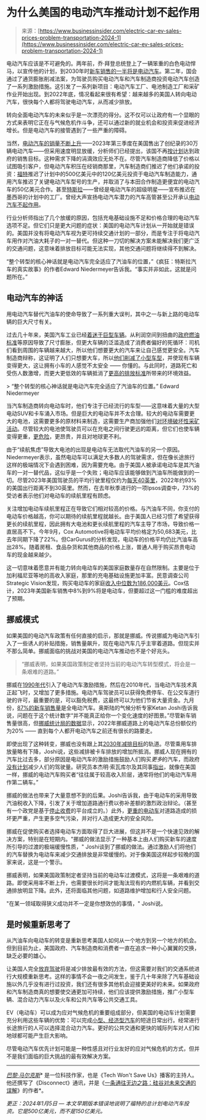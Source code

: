 <!--yml

类别：未分类

日期：2024年05月27日14:30:33

-->

# 为什么美国的电动汽车推动计划不起作用

> 来源：[https://www.businessinsider.com/electric-car-ev-sales-prices-problem-transportation-2024-1](https://www.businessinsider.com/electric-car-ev-sales-prices-problem-transportation-2024-1)

电动汽车应该是不可避免的。两年前，乔·拜登总统登上了一辆笨重的白色电动悍马，以宣传他的计划，到2030年时[新车销售的一半将是电动汽车](https://www.businessinsider.com/biden-executive-order-electric-cars-evs-2030-target-half-2021-8)。第二年，国会通过了通货膨胀削减法案，为驾驶员购买电动汽车和汽车制造商投资电动汽车创造了一系列激励措施。这引发了一系列新项目：电动汽车工厂、电池制造工厂和采矿作业开始出现。到2022年底，情况看起来很有希望：越来越多的美国人转向电动汽车，很快每个人都将驾驶电动汽车，从而减少排放。

转向全面电动汽车的未来似乎是一次漂亮的得分。这不仅可以让政府有一个显眼的方式来表明它正在与气候危机作斗争，还可以通过新的就业机会和投资来促进经济增长。但是电动汽车的接管遇到了一些严重的障碍。

当然，[电动汽车的销量不断上升](https://www.businessinsider.com/automakers-over-estimated-electric-vehicle-demand-early-adopters-2023-10)——2023年第三季度在美国售出了创纪录的30万辆电动汽车——但采用速度明显放缓，分析师们已经提出，该国不再[按计划](https://www.electrifying.com/blog/article/electric-car-sales-growth-strong-but-not-on-target-for-2024-goal)达到政府的销售目标。这种需求下降的涓滴效应无处不在。尽管汽车制造商降低了价格以试图吸引客户，但电动汽车积压在经销商那里，汽车制造商们推迟了他们承诺的投资：[福特](https://www.businessinsider.com/ford-cuts-production-of-f150-lightning-cybertruck-rival-ev-demand-2023-12)推迟了计划中的500亿美元中的120亿美元投资于电动汽车制造能力，通用汽车推迟了关键电动汽车型号的生产，并取消了与本田合作制造更便宜的电动汽车的50亿美元合作。甚至[特斯拉](https://www.businessinsider.com/tesla-master-plan-part-three-investor-day-elon-musk-2023-3)——曾经是电动汽车的超级明星——宣布推迟在墨西哥的计划中的工厂。曾经大声宣扬电动汽车潜力的汽车高管甚至公开承认[电动汽车不起作用](https://www.businessinsider.com/auto-executives-coming-clean-evs-arent-working-2023-10)。

行业分析师指出了几个放缓的原因，包括充电基础设施不足和价格合理的电动汽车选项不足。但它们只是更大问题的症状：美国的电动汽车计划从一开始就是错误的。美国并没有将电动汽车视为更可持续交通计划的一部分，而是专注于将电动汽车用作对汽油大耗子的一对一替代。但这种一刀切的解决方案未能解决我们更广泛的交通问题，这意味着排放目标可能无法实现，其他交通问题将继续得不到解决。

“整个转型的核心神话就是电动汽车完全适应了汽油车的位置，”《疯狂：特斯拉汽车的真实故事》的作者Edward Niedermeyer告诉我。“事实并非如此，这就是问题所在。”

## **电动汽车的神话**

用电动汽车替代汽油车的使命导致了一系列重大误判，其中之一与新上路的电动车辆的巨大尺寸有关。

过去几十年来，美国汽车工业已经[着迷于巨型车辆](https://www.businessinsider.com/road-rage-speeding-driving-traffic-large-expensive-cars-suv-2022-5)。从利润空间到扭曲的[政府燃油标准](https://www.thedrive.com/news/small-cars-are-getting-huge-are-fuel-economy-regulations-to-blame)等原因导致了尺寸膨胀，但更大车辆的泛滥造成了消费者偏好的死循环：司机们看到周围的车辆越来越大，所以他们想要更大的汽车来让自己感觉更安全。汽车制造商辩称，这证明了人们只想要大车，所以[他们削减了小型车型](https://www.businessinsider.com/us-small-car-market-is-a-disaster-2016-8)，并使现有车辆变得更大，这让拥有小车的人感觉不太安全 —— 你懂的。与此同时，道路死亡和受伤人数激增，而更大更低效的车辆抵消了[更高的排放标准](https://www.npr.org/2023/07/28/1190799503/new-fuel-economy-standards-cars-trucks)所带来的环境效益。

<es-blockquote data-styles="pullquote-breakout" data-quote="整个转型的核心神话就是电动汽车完全适应了汽油车的位置。" data-quote-updated="true" data-source="Edward Niedermeyer" data-source-updated="true" class="premium">> <q class="pullquote-quotation headline-bold ignore-typography">整个转型的核心神话就是电动汽车完全适应了汽油车的位置。</q> Edward Niedermeyer</es-blockquote>

当汽车制造商转向电动车时，他们专注于已经流行的车型——这意味着大量的大型电动SUV和卡车涌入市场。但是巨大的电动车并不太合理。较大的电动车需要更大的电池，这需要更多的原材料来制造，这需要生产商加强他们[对环境破坏性采矿活动](https://www.businessinsider.com/electric-cars-vehicles-solution-climate-change-crisis-dirty-minerals-mining-2022-7)。尽管较大的电池使驾驶员可以在充电之间行驶更远的距离，但它们也使车辆变得更重，[更危险](https://www.iihs.org/news/detail/as-heavy-evs-proliferate-their-weight-may-be-a-drag-on-safety)，更昂贵，并且对地球更不利。

由于“续航焦虑”导致大电池的出现是电动车无法取代汽油车的另一个原因。Niedermeyer表示，虽然电动车可以满足大多数人的驾驶需求，但在像长途旅行这样的极端情况下会遇到困难，因为需要充电。由于美国人被承诺电动车是其汽油车的一对一替代品，这似乎是一个失败；电动车应该能够做到汽油车所能做到的一切。尽管2023年美国驾驶员的平均行驶里程仅约为[每天40英里](https://www.nytimes.com/2022/08/27/opinion/electric-car-battery-range.html)，2022年约93%的美国出行距离不到30英里。然而，在去年秋季进行的一项Ipsos调查中，73%的受访者表示他们对电动车的续航里程有顾虑。

关注增加电动车续航里程正在导致它们相对较高的价格。与汽油车不同，你支付的电动车价格越高，你可以期待的续航里程就越长。由于美国人已经习惯了希望获得更长的续航里程，因此拥有大电池和更长续航里程的汽车主导了市场，导致价格一直居高不下。今年9月，Cox Automotive将电动车平均价格定为50,683美元，比去年同期下降了22%。但CarGurus的分析发现，电动车的价格平均仍比汽油车高出28%。随着房租、食品杂货和其他商品的价格上涨，普通人用于购买昂贵电动车的现金越来越少。

这一切意味着愿意并有能力转向电动车的美国家庭数量存在自然限制。主要是位于加利福尼亚等地的高收入家庭，那里的充电基础设施更加丰富。民意调查公司Strategic Vision发现，购买电动车的家庭[收入中位数为186,000美元](https://www.theverge.com/23934889/electric-vehicle-ev-transition-sales-delays-politics)。Cox估计，2023年美国新车销售中8%到9%将是电动车，但要超过这一门槛的难度超出了预期。

## **挪威模式**

如果美国的电动汽车政策有任何直接的启示，那就是挪威。传说挪威为电动汽车引入了一些诱人的补贴措施，销售量飙升，现在电动汽车几乎主宰着道路。但现实并不那么简单。挪威面临的挑战对美国的电动汽车推动也不是个好兆头。

> <q class="pullquote-quotation headline-bold ignore-typography">挪威表明，如果美国政策制定者坚持当前的电动汽车转型模式，将会是一条艰难的道路。</q>

挪威在[1990年代](https://www.vox.com/future-perfect/23939076/norway-electric-vehicle-cars-evs-tesla-oslo)引入了电动汽车激励措施，然后在2010年代，当电动汽车技术真正起飞时，又增加了更多措施。电动汽车驾驶员可以获得免费停车、在公交车道行驶的许可，最重要的是，可以豁免税费，这最终可以为他们节省大量资金。九月份，[87%的新车销售量](https://cleantechnica.com/2023/10/04/norways-evs-at-a-record-93-share/)是全电动汽车。奥斯陆的气候分析专家Ketan Joshi告诉我说，问题在于这个统计数字“并不能真正给你一个变化速度的好图景。”尽管新车销售量很高，但[挪威统计局的数据](https://www.ssb.no/en/transport-og-reiseliv/landtransport/statistikk/bilparken)显示，2022年挪威道路上的电动汽车总份额仅约为20% —— 直到每个人都开电动汽车之前还有很长的路要走。

即使出现了这种转变，挪威也没有跟上其[2030年减排目标](https://climateactiontracker.org/countries/norway/)的轨道。尽管乘用车排放量略有下降，Joshi说，这些减排被卡车排放的增加所抵消。挪威人现在拥有的汽车比过去多，部分原因是电动汽车的激励措施鼓励人们购买*更多*的汽车，而政府[没有计划](https://www.vox.com/future-perfect/23939076/norway-electric-vehicle-cars-evs-tesla-oslo)减少人们的驾驶量。研究员本杰明·索瓦库尔及其同事[指出](https://www.sciencedirect.com/science/article/abs/pii/S0921800918307602)，就像在美国一样，挪威的电动汽车购买者“往往属于较高收入阶层，通常将他们的电动汽车用作第二辆车。”

挪威的做法也带来了大量意想不到的后果。Joshi告诉我，由于电动车的采用导致汽油税收入下降，引发了关于增加道路通行费以弥补差额的激烈政治辩论。（甚至有一个政党是基于[停止收费](https://www.theguardian.com/world/2019/sep/08/road-rage-norway-goes-to-polls-split-over-environmental-policies)的平台成立的。）此外，[更重的电动车](https://robbieandrew.github.io/EV/img/weight_by_drivetrain_smoothed.svg)对道路造成的损坏更严重，产生更多空气污染，并对行人造成更大的安全风险。

挪威在促使购买者选择电动车方面取得了巨大进展，但这并不是一个快速见效的解决方案，特别是在短期内。"挪威的做法显示了一种基本上由人们购买新车的速度所引导的过渡的极端缓慢性质，" Joshi谈到了挪威的做法。通过激励人们将他们的汽车替换为电动车来减少交通排放是非常缓慢的。对于像美国这样起步较晚的国家来说，这是一个警示。

挪威表明，如果美国政策制定者坚持当前的电动车过渡模式，这将是一条艰难的道路。即使采用率不断上升，也需要很长时间才能淘汰现有的内燃机车辆，并看到交通排放明显下降。此外，还将面临其他问题，如道路维护增加和行人安全问题。

"在某一领域取得狭义成功并不一定是你想效仿的事情，" Joshi说。

## **是时候重新思考了**

从汽油车向电动车的转变是重新思考美国人如何从一个地方到另一个地方的机会。但到目前为止，美国政府、汽车制造商和消费者一直在追求一种小心翼翼的交换，缺乏必要的雄心。

让美国人完全[放弃驾驶](https://www.businessinsider.com/electric-vehicles-wont-save-us-get-rid-of-cars-2021-11)将是减少排放最有效的方法，但这需要对我们的交通系统进行大规模重新思考。这样的事情不会一夜之间发生，鉴于几十年来除了汽车基础设施以外几乎没有进行过投资，我们还有很多其他机会迎接更美好的未来。如果政府和汽车制造商真的想要使交通更加可持续，他们应该提供激励措施，推广小型车辆、混合动力汽车以及火车和公共汽车等公共交通工具。

EV（电动车）可以成为应对气候危机的重要组成部分，但美国的电动车计划需要充分利用这些车辆的优势：可以完成[小型、经济型汽车](https://www.businessinsider.com/cheap-chinese-electric-cars-will-upend-the-us-vehicle-market-2023-5)的短途日常出行。经常进行长途旅行的人可以选择混合动力汽车。更好的公共交通和更快的城际列车对人们和地球都可能产生巨大影响。

尽管电动汽车优先计划可能是一种性感且对行业友好的应对气候危机的方式，但并不是我们面临的巨大挑战的最有效解决方案。

* * *

[*巴黎·马尔克斯*](https://www.businessinsider.com/author/paris-marx)* 是一位科技作家，也是《Tech Won't Save Us》播客的主持人。他还撰写了《Disconnect》通讯，并是《[一条通往无边之路：硅谷对未来交通的误解](https://www.versobooks.com/books/3995-road-to-nowhere)》的作者*。

*更正：2024年1月5日 — 本文早期版本错误地说明了福特的总计划电动汽车投资。它是500亿美元，而不是150亿美元。*
